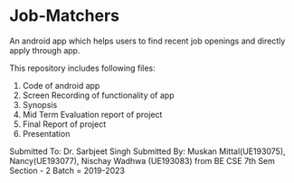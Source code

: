 # Job-Matchers
An android app which helps users to find recent job openings and directly apply through app.


This repository includes following files:
1. Code of android app
2. Screen Recording of functionality of app
3. Synopsis
4. Mid Term Evaluation report of project
5. Final Report of project
6. Presentation

Submitted To: Dr. Sarbjeet Singh
Submitted By: Muskan Mittal(UE193075), 
              Nancy(UE193077), 
              Nischay Wadhwa (UE193083) 
from BE CSE 7th Sem Section - 2
Batch = 2019-2023
